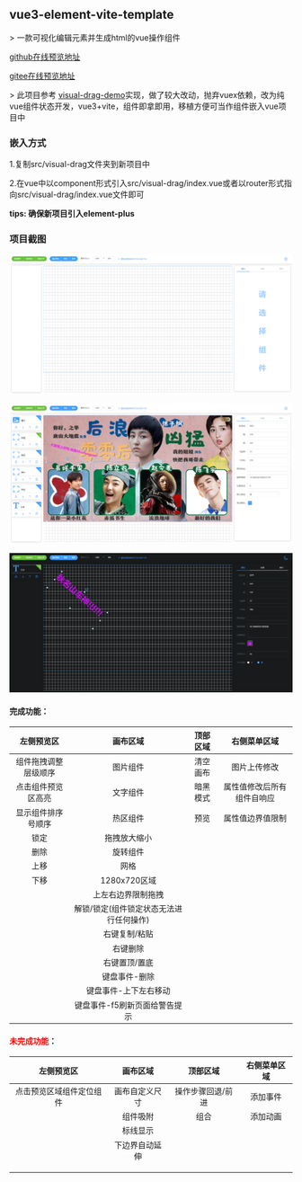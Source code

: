 ## **vue3-element-vite-template**

\> 一款可视化编辑元素并生成html的vue操作组件

[github在线预览地址](https://maxfengyan.github.io/vue3-admin-template-vite/#/)

[gitee在线预览地址](https://maxfengyan.github.io/vue3-admin-template-vite/#/)

\> 此项目参考 [visual-drag-demo](https://github.com/woai3c/visual-drag-demo)实现，做了较大改动，抛弃vuex依赖，改为纯vue组件状态开发，vue3+vite，组件即拿即用，移植方便可当作组件嵌入vue项目中

### 嵌入方式

1.复制src/visual-drag文件夹到新项目中

2.在vue中以component形式引入src/visual-drag/index.vue或者以router形式指向src/visual-drag/index.vue文件即可

**tips: 确保新项目引入element-plus**

### 项目截图

![正常模式](./markimg/1.png)

![正常模式](./markimg/2.png)

![正常模式](./markimg/3.png)

#### 完成功能：

|      左侧预览区      | 画布区域 | 顶部区域 | 右侧菜单区域 |
| :------------------: | :------: | :------: | :----------: |
| 组件拖拽调整层级顺序 |  图片组件         | 清空画布 | 图片上传修改 |
|  点击组件预览区高亮  |  文字组件         | 暗黑模式 | 属性值修改后所有组件自响应 |
|  显示组件排序号顺序  |  热区组件         | 预览 | 属性值边界值限制 |
| 锁定 |  拖拽放大缩小      |         |              |
| 删除 |  旋转组件         |          |              |
| 上移 |  网格             |          |              |
| 下移 |  1280x720区域     |          |              |
|                   |  上左右边界限制拖拽  |          |              |
| | 解锁/锁定(组件锁定状态无法进行任何操作) | | |
| | 右键复制/粘贴 | | |
| | 右键删除 | | |
| | 右键置顶/置底 | | |
| | 键盘事件-删除 | | |
| | 键盘事件-上下左右移动 | | |
| | 键盘事件-f5刷新页面给警告提示 |          | |


#### <font color=red>未完成功能</font>：
|      左侧预览区      | 画布区域 | 顶部区域 | 右侧菜单区域 |
| :------------------: | :------: | :------: | :----------: |
| 点击预览区域组件定位组件 |  画布自定义尺寸  | 操作步骤回退/前进 | 添加事件 |
|    |  组件吸附   | 组合 | 添加动画 |
|    |  标线显示     |  |  |
|                |  下边界自动延伸    |  |  |
|                |    |  |              |
|                   |    |  |              |
| |  |  | |
